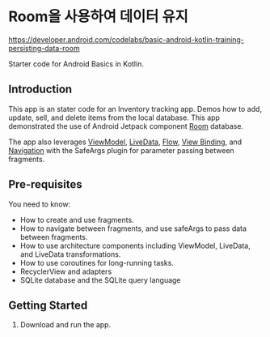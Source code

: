 # Room을 사용하여 데이터 유지

https://developer.android.com/codelabs/basic-android-kotlin-training-persisting-data-room

Starter code for Android Basics in Kotlin.

## Introduction

This app is an stater code for an Inventory tracking app. Demos how to add, update, sell, and delete
items from the local database.
This app demonstrated
the use of Android Jetpack component [Room](https://developer.android.com/training/data-storage/room) database.

The app also leverages [ViewModel](https://developer.android.com/topic/libraries/architecture/viewmodel),
[LiveData](https://developer.android.com/topic/libraries/architecture/livedata),
[Flow](https://developer.android.com/kotlin/flow),
[View Binding](https://developer.android.com/topic/libraries/view-binding),
and [Navigation](https://developer.android.com/topic/libraries/architecture/navigation/)
with the SafeArgs plugin for parameter passing between fragments.

## Pre-requisites

You need to know:

-   How to create and use fragments.
-   How to navigate between fragments, and use safeArgs to pass data between fragments.
-   How to use architecture components including ViewModel, LiveData, and LiveData transformations.
-   How to use coroutines for long-running tasks.
-   RecyclerView and adapters
-   SQLite database and the SQLite query language

## Getting Started

1. Download and run the app.
